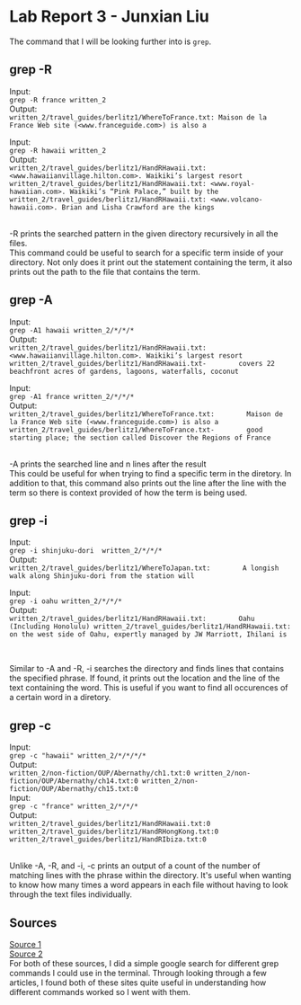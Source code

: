 # Lab Report 3 - Junxian Liu

The command that I will be looking further into is `grep`. <br>

## grep -R
Input:<br>
`grep -R france written_2` <br>
Output:<br>
`written_2/travel_guides/berlitz1/WhereToFrance.txt: Maison de la France Web site (<www.franceguide.com>) is also a` <br>

Input: <br>
`grep -R hawaii written_2` <br>
Output:<br>
`written_2/travel_guides/berlitz1/HandRHawaii.txt: <www.hawaiianvillage.hilton.com>. Waikiki’s largest resort
 written_2/travel_guides/berlitz1/HandRHawaii.txt: <www.royal-hawaiian.com>. Waikiki’s “Pink Palace,” built by the
 written_2/travel_guides/berlitz1/HandRHawaii.txt: <www.volcano-hawaii.com>. Brian and Lisha Crawford are the kings`<br>
 
 <br>
 -R prints the searched pattern in the given directory recursively in all the files. <br>
 This command could be useful to search for a specific term inside of your directory. Not only does it print out the statement containing the term, 
 it also prints out the path to the file that contains the term. 
 
 ## grep -A
 
 Input:<br>
 `grep -A1 hawaii written_2/*/*/*` <br>
 Output: <br>
 `written_2/travel_guides/berlitz1/HandRHawaii.txt:        <www.hawaiianvillage.hilton.com>. Waikiki’s largest resort
  written_2/travel_guides/berlitz1/HandRHawaii.txt-        covers 22 beachfront acres of gardens, lagoons, waterfalls, coconut`
 <br>
  
 Input: <br>
 `grep -A1 france written_2/*/*/*` <br>
 Output: <br>
 `written_2/travel_guides/berlitz1/WhereToFrance.txt:        Maison de la France Web site (<www.franceguide.com>) is also a
  written_2/travel_guides/berlitz1/WhereToFrance.txt-        good starting place; the section called Discover the Regions of France`<br>
 
  <br>
 -A prints the searched line and n lines after the result<br>
 This could be useful for when trying to find a specific term in the diretory. In addition to that, this command also prints out the line
 after the line with the term so there is context provided of how the term is being used. 
 
 ## grep -i
 
 Input:<br>
 `grep -i shinjuku-dori  written_2/*/*/*`<br>
 Output: <br>
 `written_2/travel_guides/berlitz1/WhereToJapan.txt:        A longish walk along Shinjuku-dori from the station will` <br>
 
 Input:<br>
 `grep -i oahu written_2/*/*/*` <br>
 Output:<br>
 `written_2/travel_guides/berlitz1/HandRHawaii.txt:        Oahu (Including Honolulu)
  written_2/travel_guides/berlitz1/HandRHawaii.txt:        on the west side of Oahu, expertly managed by JW Marriott, Ihilani is`<br>
  
  <br>
  
  Similar to -A and -R, -i searches the directory and finds lines that contains the specified phrase. If found, it prints out the location and the 
  line of the text containing the word. This is useful if you want to find all occurences of a certain word in a diretory. 
  
  ## grep -c
  
  Input: <br>
  `grep -c "hawaii" written_2/*/*/*/*` <br>
  Output: <br>
  `written_2/non-fiction/OUP/Abernathy/ch1.txt:0
   written_2/non-fiction/OUP/Abernathy/ch14.txt:0
   written_2/non-fiction/OUP/Abernathy/ch15.txt:0` <br>
  Input: <br>
  `grep -c "france" written_2/*/*/*`<br>
  Output: <br>
  `written_2/travel_guides/berlitz1/HandRHawaii.txt:0
   written_2/travel_guides/berlitz1/HandRHongKong.txt:0
   written_2/travel_guides/berlitz1/HandRIbiza.txt:0` <br>
   
   <br>
   Unlike -A, -R, and -i, -c prints an output of a count of the number of matching lines with the phrase within the directory.
   It's useful when wanting to know how many times a word appears in each file without having to look through the text files individually.
<br>

## Sources
[Source 1](https://www.computerhope.com/unix/ugrep.htm) <br>
[Source 2](https://www.geeksforgeeks.org/grep-command-in-unixlinux/) <br>
For both of these sources, I did a simple google search for different grep commands I could use in the terminal. Through looking through a few articles, 
I found both of these sites quite useful in understanding how different commands worked so I went with them.
